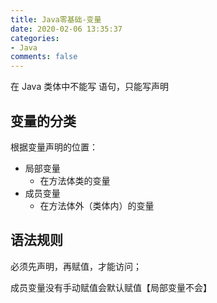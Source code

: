 ```yaml
---
title: Java零基础-变量
date: 2020-02-06 13:35:37
categories:
- Java
comments: false
---
```



在 Java 类体中不能写 语句，只能写声明

<!-- more -->



## 变量的分类

根据变量声明的位置：
- 局部变量
	- 在方法体类的变量
- 成员变量
  - 在方法体外（类体内）的变量



## 语法规则

必须先声明，再赋值，才能访问；

成员变量没有手动赋值会默认赋值【局部变量不会】